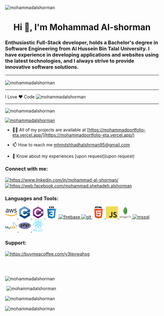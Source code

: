 <p align="left"> <img src="https://komarev.com/ghpvc/?username=mohammadalshorman&label=Profile%20views&color=0e75b6&style=flat" alt="mohammadalshorman" /> </p><h1 align="center">Hi 👋, I'm Mohammad Al-shorman</h1>
<h3 align="left">Enthusiastic Full-Stack developer, holds a Bachelor's degree in Software Engineering from Al Hussein Bin Talal University. I have experience in developing applications and websites using the latest technologies, and I always strive to provide innovative software solutions.</h3>
<hr>
<img  src="https://raw.githubusercontent.com/sindresorhus/sindresorhus/refs/heads/main/welcome-header.gif" alt="mohammadalshorman" align="center" />
<hr>
<p>I Love ❤️ Code <img  src="https://raw.githubusercontent.com/sindresorhus/sindresorhus/refs/heads/main/cat-typing.gif" alt="mohammadalshorman"  /></p>
<hr>

<p align="left"> <img src="https://raw.githubusercontent.com/sindresorhus/sindresorhus/refs/heads/main/under-construction.gif" alt="mohammadalshorman" /> </p>




<p align="left"> <a href="https://github.com/ryo-ma/github-profile-trophy"><img src="https://github-profile-trophy.vercel.app/?username=mohammadalshorman" alt="mohammadalshorman" /></a> </p>

- 👨‍💻 All of my projects are available at [https://mohammadportfolio-eta.vercel.app/](https://mohammadportfolio-eta.vercel.app/)

- 📫 How to reach me <a href="mhmdshhadhalshrman95@gmail.com">mhmdshhadhalshrman95@gmail.com</a>

- 📄 Know about my experiences [upon request](upon request)

<h3 align="left">Connect with me:</h3>
<p align="left">
<a href="https://linkedin.com/in/https://www.linkedin.com/in/mohammad-al-shorman/" target="blank"><img align="center" src="https://raw.githubusercontent.com/rahuldkjain/github-profile-readme-generator/master/src/images/icons/Social/linked-in-alt.svg" alt="https://www.linkedin.com/in/mohammad-al-shorman/" height="30" width="40" /></a>
<a href="https://fb.com/https://web.facebook.com/mohammad.shehadeh.alshorman" target="blank"><img align="center" src="https://raw.githubusercontent.com/rahuldkjain/github-profile-readme-generator/master/src/images/icons/Social/facebook.svg" alt="https://web.facebook.com/mohammad.shehadeh.alshorman" height="30" width="40" /></a>
</p>

<h3 align="left">Languages and Tools:</h3>
<p align="left"> <a href="https://aws.amazon.com" target="_blank" rel="noreferrer"> <img src="https://raw.githubusercontent.com/devicons/devicon/master/icons/amazonwebservices/amazonwebservices-original-wordmark.svg" alt="aws" width="40" height="40"/> </a> <a href="https://www.w3schools.com/cpp/" target="_blank" rel="noreferrer"> <img src="https://raw.githubusercontent.com/devicons/devicon/master/icons/cplusplus/cplusplus-original.svg" alt="cplusplus" width="40" height="40"/> </a> <a href="https://www.w3schools.com/cs/" target="_blank" rel="noreferrer"> <img src="https://raw.githubusercontent.com/devicons/devicon/master/icons/csharp/csharp-original.svg" alt="csharp" width="40" height="40"/> </a> <a href="https://www.w3schools.com/css/" target="_blank" rel="noreferrer"> <img src="https://raw.githubusercontent.com/devicons/devicon/master/icons/css3/css3-original-wordmark.svg" alt="css3" width="40" height="40"/> </a> <a href="https://firebase.google.com/" target="_blank" rel="noreferrer"> <img src="https://www.vectorlogo.zone/logos/firebase/firebase-icon.svg" alt="firebase" width="40" height="40"/> </a> <a href="https://git-scm.com/" target="_blank" rel="noreferrer"> <img src="https://www.vectorlogo.zone/logos/git-scm/git-scm-icon.svg" alt="git" width="40" height="40"/> </a> <a href="https://www.w3.org/html/" target="_blank" rel="noreferrer"> <img src="https://raw.githubusercontent.com/devicons/devicon/master/icons/html5/html5-original-wordmark.svg" alt="html5" width="40" height="40"/> </a> <a href="https://developer.mozilla.org/en-US/docs/Web/JavaScript" target="_blank" rel="noreferrer"> <img src="https://raw.githubusercontent.com/devicons/devicon/master/icons/javascript/javascript-original.svg" alt="javascript" width="40" height="40"/> </a> <a href="https://www.mongodb.com/" target="_blank" rel="noreferrer"> <img src="https://raw.githubusercontent.com/devicons/devicon/master/icons/mongodb/mongodb-original-wordmark.svg" alt="mongodb" width="40" height="40"/> </a> <a href="https://www.microsoft.com/en-us/sql-server" target="_blank" rel="noreferrer"> <img src="https://www.svgrepo.com/show/303229/microsoft-sql-server-logo.svg" alt="mssql" width="40" height="40"/> </a> <a href="https://www.mysql.com/" target="_blank" rel="noreferrer"> <img src="https://raw.githubusercontent.com/devicons/devicon/master/icons/mysql/mysql-original-wordmark.svg" alt="mysql" width="40" height="40"/> </a> <a href="https://www.php.net" target="_blank" rel="noreferrer"> <img src="https://raw.githubusercontent.com/devicons/devicon/master/icons/php/php-original.svg" alt="php" width="40" height="40"/> </a> <a href="https://reactjs.org/" target="_blank" rel="noreferrer"> <img src="https://raw.githubusercontent.com/devicons/devicon/master/icons/react/react-original-wordmark.svg" alt="react" width="40" height="40"/> </a> </p>
<h3 align="left">Support:</h3>
<p><a href="https://www.buymeacoffee.com/https://buymeacoffee.com/y3tevwahsg"> <img align="center" src="https://cdn.buymeacoffee.com/buttons/v2/default-yellow.png" height="50" width="210" alt="https://buymeacoffee.com/y3tevwahsg" /></a></p><br><br>


<p><img align="center" src="https://github-readme-stats.vercel.app/api/top-langs?username=mohammadalshorman&show_icons=true&locale=en&layout=compact" alt="mohammadalshorman" /></p>

<p>&nbsp;<img align="center" src="https://github-readme-stats.vercel.app/api?username=mohammadalshorman&show_icons=true&locale=en" alt="mohammadalshorman" /></p>

<p><img align="center" src="https://github-readme-streak-stats.herokuapp.com/?user=mohammadalshorman&" alt="mohammadalshorman" /></p>

<p><img align="center" src="https://raw.githubusercontent.com/sindresorhus/sindresorhus/refs/heads/main/flames.gif" alt="mohammadalshorman" /></p>
